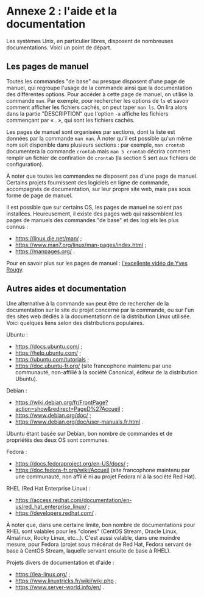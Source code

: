 # Annexe 2 : l'aide et la documentation

Les systèmes Unix, en particulier libres, disposent de nombreuses
documentations. Voici un point de départ.

## Les pages de manuel

Toutes les commandes "de base" ou presque disposent d'une page de manuel, qui
regroupe l'usage de la commande ainsi que la documentation des différentes
options. Pour accéder à cette page de manuel, on utilise la commande `man`. Par
exemple, pour rechercher les options de `ls` et savoir comment afficher les
fichiers cachés, on peut taper `man ls`. On lira alors dans la partie
"DESCRIPTION" que l'option `-a` affiche les fichiers commençant par « . », qui
sont les fichiers cachés.

Les pages de manuel sont organisées par sections, dont la liste est données par
la commande `man man`. À noter qu'il est possible qu'un même nom soit
disponible dans plusieurs sections : par exemple, `man crontab` documentera la
commande `crontab` mais `man 5 crontab` décrira comment remplir un fichier de
confiration de `crontab` (la section 5 sert aux fichiers de configuration).

À noter que toutes les commandes ne disposent pas d'une page de manuel.
Certains projets fournissent des logiciels en ligne de commande, accompagnés de
documentation, sur leur propre site web, mais pas sous forme de page de manuel.

Il est possible que sur certains OS, les pages de manuel ne soient pas
installées. Heureusement, il existe des pages web qui rassemblent les pages de
manuels des commandes "de base" et des logiiels les plus connus :

* https://linux.die.net/man/ ;
* https://www.man7.org/linux/man-pages/index.html ;
* https://manpages.org/ .

Pour en savoir plus sur les pages de manuel : [l'excellente vidéo de Yves
Rougy](https://www.youtube.com/watch?v=W5dsJzViQsA).

## Autres aides et documentation

Une alternative à la commande `man` peut être de rechercher de la documentation
sur le site du projet concerné par la commande, ou sur l'un des sites web
dédiés à la documentationn de la distribution Linux utilisée. Voici quelques
liens selon des distributions populaires.

Ubuntu :

* https://docs.ubuntu.com/ ;
* https://help.ubuntu.com/ ;
* https://ubuntu.com/tutorials ;
* https://doc.ubuntu-fr.org/ (site francophone maintenu par une communauté,
  non-affilié à la société Canonical, éditeur de la distribution Ubuntu).

Debian :

* https://wiki.debian.org/fr/FrontPage?action=show&redirect=PageD%27Accueil ;
* https://www.debian.org/doc/ ;
* https://www.debian.org/doc/user-manuals.fr.html .

Ubuntu étant basée sur Debian, bon nombre de commandes et de propriétés des
deux OS sont communes.

Fedora : 

* https://docs.fedoraproject.org/en-US/docs/ ;
* https://doc.fedora-fr.org/wiki/Accueil (site francophone maintenu par une
  communauté, non affilié ni au projet Fedora ni à la société Red Hat).

RHEL (Red Hat Enterprise Linux) :

* https://access.redhat.com/documentation/en-us/red_hat_enterprise_linux/ ;
* https://developers.redhat.com/ .

À noter que, dans une certaine limite, bon nombre de documentations pour RHEL
sont valables pour les "clones" (CentOS Stream, Oracle Linux, Almalinux, Rocky
Linux, etc...). C'est aussi valable, dans une moindre mesure, pour Fedora
(projet sous mécénat de Red Hat, Fedora servant de base à CentOS Stream,
laquelle servant ensuite de base à RHEL).

Projets divers de documentation et d'aide :

* https://lea-linux.org/ ;
* https://www.linuxtricks.fr/wiki/wiki.php ;
* https://www.server-world.info/en/ .
